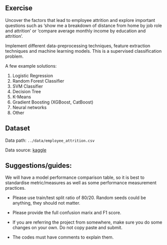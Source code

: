 ## Exercise
Uncover the factors that lead to employee attrition and explore important questions such as ‘show me a breakdown of distance from home by job role and attrition’ or ‘compare average monthly income by education and attrition’.

Implement different data-preprocessing techniques, feature extraction techniques and machine learning models. This is a supervised classification problem.

A few example solutions:
1) Logistic Regression
2) Random Forest Classifier
3) SVM Classifier
4) Decision Tree
5) K-Means
6) Gradient Boosting (XGBoost, CatBoost)
7) Neural networks 
8) Other

## Dataset

Data path: `../data/employee_attrition.csv`

Data source: [kaggle](https://www.kaggle.com/pavansubhasht/ibm-hr-analytics-attrition-dataset)


## Suggestions/guides:

We will have a model performance comparison table, so it is best to standardise metric/measures as well as some performance measurement practices. 

- Please use train/test split ratio of 80/20. Random seeds could be anything, they should not matter.

- Please provide the full confusion marix and F1 score.

- If you are referring the project from somewhere, make sure you do some changes on your own. Do not copy paste and submit.

- The codes must have comments to explain them.

 
